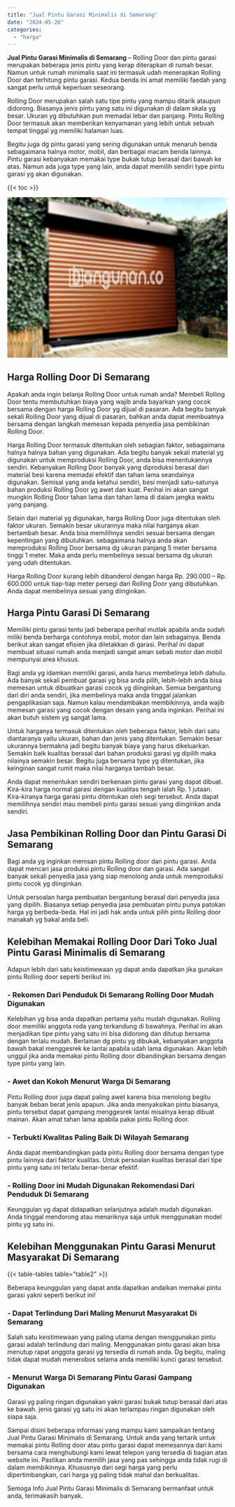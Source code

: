 ```yaml
---
title: "Jual Pintu Garasi Minimalis di Semarang"
date: "2024-05-26"
categories: 
  - "harga"
---
```


**Jual Pintu Garasi Minimalis di Semarang** – Rolling Door dan pintu garasi merupakan beberapa jenis pintu yang kerap diterapkan di rumah besar. Namun untuk rumah minimalis saat ini termasuk udah menerapkan Rolling Door dan terhitung pintu garasi. Kedua benda ini amat memiliki faedah yang sangat perlu untuk keperluan seseorang.

Rolling Door merupakan salah satu tipe pintu yang mampu ditarik ataupun didorong. Biasanya jenis pintu yang satu ini digunakan di dalam skala yg besar. Ukuran yg dibutuhkan pun memadai lebar dan panjang. Pintu Rolling Door termasuk akan memberikan kenyamanan yang lebih untuk sebuah tempat tinggal yg memiliki halaman luas.

Begitu juga dg pintu garasi yang sering digunakan untuk menaruh benda sebagaimana halnya motor, mobil, dan berbagai macam benda lainnya. Pintu garasi kebanyakan memakai type bukak tutup berasal dari bawah ke atas. Namun ada juga type yang lain, anda dapat memilih sendiri type pintu garasi yg akan digunakan.

{{< toc >}}

![Jual Pintu Garasi Minimalis di Semarang](/images/pintu-garasi-55.png)

## Harga Rolling Door Di Semarang

Apakah anda ingin belanja Rolling Door untuk rumah anda? Membeli Rolling Door tentu membutuhkan biaya yang wajib anda bayarkan yang cocok bersama dengan harga Rolling Door yg dijual di pasaran. Ada begitu banyak sekali Rolling Door yang dijual di pasaran, bahkan anda dapat membuatnya bersama dengan langkah memesan kepada penyedia jasa pembikinan Rolling Door.

Harga Rolling Door termasuk ditentukan oleh sebagian faktor, sebagaimana halnya halnya bahan yang digunakan. Ada begitu banyak sekali material yg digunakan untuk memproduksi Rolling Door, anda bisa menentukannya sendiri. Kebanyakan Rolling Door banyak yang diproduksi berasal dari material besi karena memadai efektif dan tahan lama seandainya digunakan. Semisal yang anda ketahui sendiri, besi menjadi satu-satunya bahan produksi Rolling Door yg awet dan kuat. Perihal ini akan sangat mungkin Rolling Door tahan lama dan tahan lama di dalam jangka waktu yang panjang.

Selain dari material yg digunakan, harga Rolling Door juga ditentukan oleh faktor ukuran. Semakin besar ukurannya maka nilai harganya akan bertambah besar. Anda bisa memilihnya sendiri sesuai bersama dengan kepentingan yang dibutuhkan. sebagaimana halnya anda akan memproduksi Rolling Door bersama dg ukuran panjang 5 meter bersama tinggi 1 meter. Maka anda perlu membelinya sesuai bersama dg ukuran yang udah ditentukan.

Harga Rolling Door kurang lebih dibanderol dengan harga Rp. 290.000 – Rp. 600.000 untuk tiap-tiap meter persegi dari Rolling Door yang dibutuhkan. Anda dapat membelinya sesuai yang diinginkan.

## Harga Pintu Garasi Di Semarang

Memiliki pintu garasi tentu jadi beberapa perihal mutlak apabila anda sudah miliki benda berharga contohnya mobil, motor dan lain sebagainya. Benda berikut akan sangat efisien jika diletakkan di garasi. Perihal ini dapat membuat situasi rumah anda menjadi sangat aman sebab motor dan mobil mempunyai area khusus.

Bagi anda yg idamkan memiliki garasi, anda harus membelinya lebih dahulu. Ada banyak sekali pembuat garasi yg bisa anda pilih, lebih-lebih anda bisa memesan untuk dibuatkan garasi cocok yg diinginkan. Semua bergantung dari diri anda sendiri, jika membelinya maka anda tinggal jalankan pengaplikasian saja. Namun kalau mendambakan membikinnya, anda wajib memesan garasi yang cocok dengan desain yang anda inginkan. Perihal ini akan butuh sistem yg sangat lama.

Untuk harganya termasuk ditentukan oleh beberapa faktor, lebih dari satu diantaranya yaitu ukuran, bahan dan jenis yang ditentukan. Semakin besar ukurannya bermakna jadi begitu banyak biaya yang harus dikeluarkan. Semakin baik kualitas berasal dari bahan produksi garasi yg dipilih maka nilainya semakin besar. Begitu juga bersama type yg ditentukan, jika keinginan sangat rumit maka nilai harganya tambah besar.

Anda dapat menentukan sendiri berkenaan pintu garasi yang dapat dibuat. Kira-kira harga normal garasi dengan kualitas tengah ialah Rp. 1 jutaan. Kira-kiranya harga garasi pintu ditentukan oleh segi tersebut. Anda dapat memilihnya sendiri mau membeli pintu garasi sesuai yang diinginkan anda sendiri.

## Jasa Pembikinan Rolling Door dan Pintu Garasi Di Semarang

Bagi anda yg inginkan memsan pintu Rolling door dan pintu garasi. Anda dapat mencari jasa produksi pintu Rolling door dan garasi. Ada sangat banyak sekali penyedia jasa yang siap menolong anda untuk memproduksi pintu cocok yg diinginkan.

Untuk persoalan harga pembuatan bergantung berasal dari penyedia jasa yang dipilih. Biasanya setiap penyedia jasa pembuatan pintu punya patokan harga yg berbeda-beda. Hal ini jadi hak anda untuk pilih pintu Rolling door manakah yg bakal anda beli.

## Kelebihan Memakai Rolling Door Dari Toko Jual Pintu Garasi Minimalis di Semarang

Adapun lebih dari satu keistimewaan yg dapat anda dapatkan jika gunakan pintu Rolling door seperti berikut ini.

### \- Rekomen Dari Penduduk Di Semarang Rolling Door Mudah Digunakan

Kelebihan yg bisa anda dapatkan pertama yaitu mudah digunakan. Rolling door memiliki anggota roda yang terkandung di bawahnya. Perihal ini akan menjadikan tipe pintu yang satu ini bisa didorong dan ditutup bersama dengan terlalu mudah. Berlainan dg pintu yg dibukak, kebanyakan anggota bawah bakal menggesrek ke lantai apabila udah lama digunakan. Akan lebih unggul jika anda memakai pintu Rolling door dibandingkan bersama dengan type pintu yang lain.

### \- Awet dan Kokoh Menurut Warga Di Semarang

Pintu Rolling door juga dapat paling awet karena bisa menolong begitu banyak beban berat jenis apapun. Jika anda menyaksikan pintu biasanya, pintu tersebut dapat gampang menggesrek lantai misalnya kerap dibuat mainan. Akan amat tahan lama apabila pakai pintu Rolling door.

### \- Terbukti Kwalitas Paling Baik Di Wilayah Semarang

Anda dapat membandingkan pada pintu Rolling door bersama dengan type pintu lainnya dari faktor kualitas. Untuk persoalan kualitas berasal dari tipe pintu yang satu ini terlalu benar-benar efektif.

### \- Rolling Door ini Mudah Digunakan Rekomendasi Dari Penduduk Di Semarang

Keunggulan yg dapat didapatkan selanjutnya adalah mudah digunakan. Anda tinggal mendorong atau menariknya saja untuk menggunakan model pintu yg satu ini.

## Kelebihan Menggunakan Pintu Garasi Menurut Masyarakat Di Semarang

{{< table-tables table="table2" >}}

Beberapa keunggulan yang dapat anda dapatkan andaikan memakai pintu garasi yakni seperti berikut ini!

### \- Dapat Terlindung Dari Maling Menurut Masyarakat Di Semarang

Salah satu keistimewaan yang paling utama dengan menggunakan pintu garasi adalah terlindung dari maling. Menggunakan pintu garasi akan bisa menutup rapat anggota garasi yg tersedia di rumah anda. Dg begitu, maling tidak dapat mudah menerobos selama anda memiliki kunci garasi tersebut.

### \- Menurut Warga Di Semarang Pintu Garasi Gampang Digunakan

Garasi yg paling ringan digunakan yakni garasi bukak tutup berasal dari atas ke bawah. jenis garasi yg satu ini akan terlampau ringan digunakan oleh siapa saja.

Sampai disini beberapa informasi yang mampu kami sampaikan tentang Jual Pintu Garasi Minimalis di Semarang. Untuk anda yang tertarik untuk memakai pintu Rolling door atau pintu garasi dapat memesannya dari kami bersama cara menghubungi kami lewat telepon yang tersedia di bagian atas website ini. Pastikan anda memilih jasa yang pas sehingga anda tidak rugi di dalam membikinnya. Khususnya dari segi harga yang perlu dipertimbangkan, cari harga yg paling tidak mahal dan berkualitas.

Semoga Info Jual Pintu Garasi Minimalis di Semarang bermanfaat untuk anda, terimakasih banyak.
